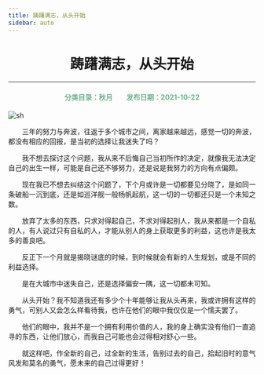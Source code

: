 ```yaml
---
title: 踌躇满志，从头开始
sidebar: auto
---
```


# <center>踌躇满志，从头开始</center>

***

<center>
<font color =#6AB389> 
<h4>分类目录：秋月&emsp;&emsp;发布日期：2021-10-22</h4>
</font>
</center>

<img :src="$withBase('/ccmz.jpg')" alt="sh">
<br>

&emsp;&emsp;三年的努力与奔波，往返于多个城市之间，离家越来越远，感觉一切的奔波，都没有相应的回报，是当初的选择让我迷失了吗？

&emsp;&emsp;我不想去探讨这个问题，我从来不后悔自己当初所作的决定，就像我无法决定自己的出生一样，可能是自己还不够努力，还是说是我努力的方向有点偏颇。

&emsp;&emsp;现在我已不想去纠结这个问题了，下个月或许是一切都要见分晓了，是如同一条破船一沉到底，还是如巡洋舰一般杨帆起航，这一切的一切都还只是一个未知之数。

&emsp;&emsp;放弃了太多的东西，只求对得起自己，不求对得起别人，我从来都是一个自私的人，有人说过只有自私的人，才能从别人的身上获取更多的利益，这也许是我太多的善良吧。

&emsp;&emsp;反正下一个月就是揭晓谜底的时候，到时候就会有新的人生规划，或是不同的利益选择。

&emsp;&emsp;是在大城市中迷失自己，还是选择偏安一隅，这一切都未可知。

&emsp;&emsp;从头开始？我不知道我还有多少个十年能够让我从头再来，我或许拥有这样的勇气，可别人又会怎么样看待我，也许在他们的眼中我仅仅是一个懦夫罢了。

&emsp;&emsp;他们的眼中，我并不是一个拥有利用价值的人，我的身上确实没有他们一直追寻的东西，让他们放心，而我自己可能也会过得相对舒心一些。

&emsp;&emsp;就这样吧，作全新的自己，过全新的生活，告别过去的自己，拾起旧时的意气风发和莫名的勇气，愿未来的自己过得更好！
